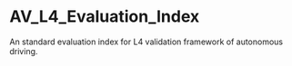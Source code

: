 # AV_L4_Evaluation_Index
An standard evaluation index for L4 validation framework of autonomous driving.
